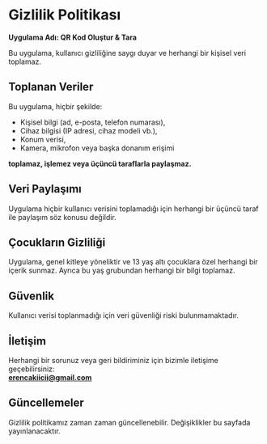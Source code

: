 # Gizlilik Politikası

**Uygulama Adı: QR Kod Oluştur & Tara**

Bu uygulama, kullanıcı gizliliğine saygı duyar ve herhangi bir kişisel veri toplamaz.

## Toplanan Veriler
Bu uygulama, hiçbir şekilde:
- Kişisel bilgi (ad, e-posta, telefon numarası),
- Cihaz bilgisi (IP adresi, cihaz modeli vb.),
- Konum verisi,
- Kamera, mikrofon veya başka donanım erişimi

**toplamaz, işlemez veya üçüncü taraflarla paylaşmaz.**

## Veri Paylaşımı
Uygulama hiçbir kullanıcı verisini toplamadığı için herhangi bir üçüncü taraf ile paylaşım söz konusu değildir.

## Çocukların Gizliliği
Uygulama, genel kitleye yöneliktir ve 13 yaş altı çocuklara özel herhangi bir içerik sunmaz. Ayrıca bu yaş grubundan herhangi bir bilgi toplamaz.

## Güvenlik
Kullanıcı verisi toplanmadığı için veri güvenliği riski bulunmamaktadır.

## İletişim
Herhangi bir sorunuz veya geri bildiriminiz için bizimle iletişime geçebilirsiniz:  
**erencakiicii@gmail.com**

## Güncellemeler
Gizlilik politikamız zaman zaman güncellenebilir. Değişiklikler bu sayfada yayınlanacaktır.
